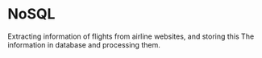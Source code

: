 # NoSQL
Extracting information of flights from airline websites, and storing this
The information in database and processing them.
